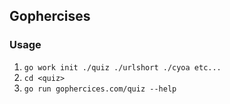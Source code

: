 ## Gophercises

### Usage
1. `go work init ./quiz ./urlshort ./cyoa etc...`
2. `cd <quiz>`
3. `go run gophercices.com/quiz --help`
